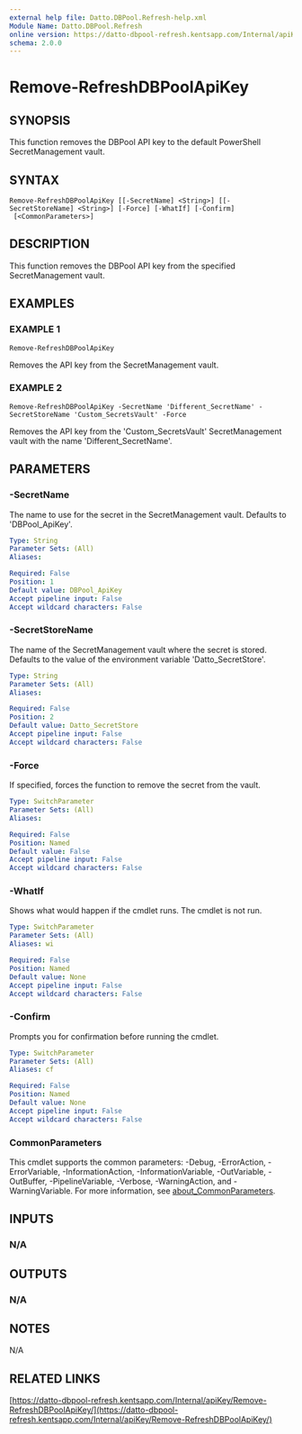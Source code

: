 ```yaml
---
external help file: Datto.DBPool.Refresh-help.xml
Module Name: Datto.DBPool.Refresh
online version: https://datto-dbpool-refresh.kentsapp.com/Internal/apiKey/Remove-RefreshDBPoolApiKey/
schema: 2.0.0
---
```


# Remove-RefreshDBPoolApiKey

## SYNOPSIS
This function removes the DBPool API key to the default PowerShell SecretManagement vault.

## SYNTAX

```
Remove-RefreshDBPoolApiKey [[-SecretName] <String>] [[-SecretStoreName] <String>] [-Force] [-WhatIf] [-Confirm]
 [<CommonParameters>]
```

## DESCRIPTION
This function removes the DBPool API key from the specified SecretManagement vault.

## EXAMPLES

### EXAMPLE 1
```
Remove-RefreshDBPoolApiKey
```

Removes the API key from the SecretManagement vault.

### EXAMPLE 2
```
Remove-RefreshDBPoolApiKey -SecretName 'Different_SecretName' -SecretStoreName 'Custom_SecretsVault' -Force
```

Removes the API key from the 'Custom_SecretsVault' SecretManagement vault with the name 'Different_SecretName'.

## PARAMETERS

### -SecretName
The name to use for the secret in the SecretManagement vault.
Defaults to 'DBPool_ApiKey'.

```yaml
Type: String
Parameter Sets: (All)
Aliases:

Required: False
Position: 1
Default value: DBPool_ApiKey
Accept pipeline input: False
Accept wildcard characters: False
```

### -SecretStoreName
The name of the SecretManagement vault where the secret is stored.
Defaults to the value of the environment variable 'Datto_SecretStore'.

```yaml
Type: String
Parameter Sets: (All)
Aliases:

Required: False
Position: 2
Default value: Datto_SecretStore
Accept pipeline input: False
Accept wildcard characters: False
```

### -Force
If specified, forces the function to remove the secret from the vault.

```yaml
Type: SwitchParameter
Parameter Sets: (All)
Aliases:

Required: False
Position: Named
Default value: False
Accept pipeline input: False
Accept wildcard characters: False
```

### -WhatIf
Shows what would happen if the cmdlet runs.
The cmdlet is not run.

```yaml
Type: SwitchParameter
Parameter Sets: (All)
Aliases: wi

Required: False
Position: Named
Default value: None
Accept pipeline input: False
Accept wildcard characters: False
```

### -Confirm
Prompts you for confirmation before running the cmdlet.

```yaml
Type: SwitchParameter
Parameter Sets: (All)
Aliases: cf

Required: False
Position: Named
Default value: None
Accept pipeline input: False
Accept wildcard characters: False
```

### CommonParameters
This cmdlet supports the common parameters: -Debug, -ErrorAction, -ErrorVariable, -InformationAction, -InformationVariable, -OutVariable, -OutBuffer, -PipelineVariable, -Verbose, -WarningAction, and -WarningVariable. For more information, see [about_CommonParameters](http://go.microsoft.com/fwlink/?LinkID=113216).

## INPUTS

### N/A
## OUTPUTS

### N/A
## NOTES
N/A

## RELATED LINKS

[https://datto-dbpool-refresh.kentsapp.com/Internal/apiKey/Remove-RefreshDBPoolApiKey/](https://datto-dbpool-refresh.kentsapp.com/Internal/apiKey/Remove-RefreshDBPoolApiKey/)

